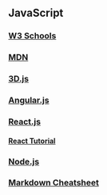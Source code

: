 ## JavaScript

### [W3 Schools](http://www.w3schools.com/js/)
### [MDN](https://developer.mozilla.org/en-US/docs/Web/JavaScript)

### [3D.js](https://www.d3.io/)

### [Angular.js](https://angularjs.org/)

### [React.js](https://facebook.github.io/react/)
#### [React Tutorial](https://facebook.github.io/react/tutorial/tutorial.html)

### [Node.js](https://nodejs.org/)

### [Markdown Cheatsheet](markdown-cheatsheet.md)

